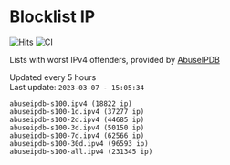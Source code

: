 # Blocklist IP

[![Hits](https://hits.seeyoufarm.com/api/count/incr/badge.svg?url=https%3A%2F%2Fgithub.com%2Fborestad%2Fblocklist-ip%2F&count_bg=%2379C83D&title_bg=%23555555&icon=&icon_color=%23E7E7E7&title=hits&edge_flat=false)](https://hits.seeyoufarm.com)  ![CI](https://img.shields.io/github/workflow/status/borestad/blocklist-ip/CI?style=flat-square)

Lists with worst IPv4 offenders, provided by [AbuseIPDB](https://www.abuseipdb.com/)

<!-- FOOTER-PLACEHOLDER -->
Updated every 5 hours<br>
Last update: `2023-03-07 - 15:05:34`
```
abuseipdb-s100.ipv4 (18822 ip)
abuseipdb-s100-1d.ipv4 (37277 ip)
abuseipdb-s100-2d.ipv4 (44685 ip)
abuseipdb-s100-3d.ipv4 (50150 ip)
abuseipdb-s100-7d.ipv4 (62566 ip)
abuseipdb-s100-30d.ipv4 (96593 ip)
abuseipdb-s100-all.ipv4 (231345 ip)
```
